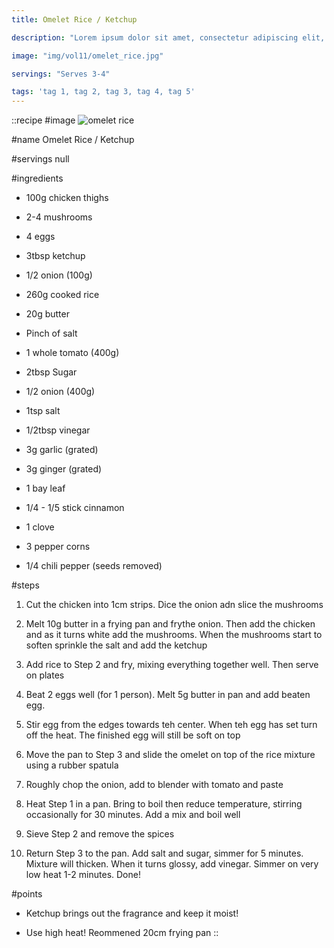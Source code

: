 ```yaml
---
title: Omelet Rice / Ketchup

description: "Lorem ipsum dolor sit amet, consectetur adipiscing elit, sed do eiusmod tempor incididunt ut labore et dolore magna aliqua. Tincidunt eget nullam non nisi est sit amet facilisis."

image: "img/vol11/omelet_rice.jpg"

servings: "Serves 3-4"

tags: 'tag 1, tag 2, tag 3, tag 4, tag 5'
---
```


::recipe
#image
![omelet rice](/img/vol11/omelet_rice.jpg)

#name
Omelet Rice / Ketchup

#servings
null

#ingredients
- 100g chicken thighs
- 2-4 mushrooms
- 4 eggs
- 3tbsp ketchup
- 1/2 onion (100g)
- 260g cooked rice
- 20g butter
- Pinch of salt

- 1 whole tomato (400g)
- 2tbsp Sugar
- 1/2 onion (400g)
- 1tsp salt
- 1/2tbsp vinegar

- 3g garlic (grated)
- 3g ginger (grated)
- 1 bay leaf
- 1/4 - 1/5 stick cinnamon
- 1 clove
- 3 pepper corns
- 1/4 chili pepper (seeds removed)

#steps
1. Cut the chicken into 1cm strips. Dice the onion adn slice the mushrooms

2. Melt 10g butter in a frying pan and frythe onion. Then add the chicken and as it turns white add the mushrooms. When the mushrooms start to soften sprinkle the salt and add the ketchup

3. Add rice to Step 2 and fry, mixing everything together well. Then serve on plates

4. Beat 2 eggs well (for 1 person). Melt 5g butter in pan and add beaten egg.

5. Stir egg from the edges towards teh center. When teh egg has set turn off the heat. The finished egg will still be soft on top

6. Move the pan to Step 3 and slide the omelet on top of the rice mixture using a rubber spatula

7. Roughly chop the onion, add to blender with tomato and paste

8. Heat Step 1 in a pan. Bring to boil then reduce temperature, stirring occasionally for 30 minutes. Add a mix and boil well

9. Sieve Step 2 and remove the spices

10. Return Step 3 to the pan. Add salt and sugar, simmer for 5 minutes. Mixture will thicken. When it turns glossy, add vinegar. Simmer on very low heat 1-2 minutes. Done!

#points
- Ketchup brings out the fragrance and keep it moist!

- Use high heat! Reommened 20cm frying pan
::